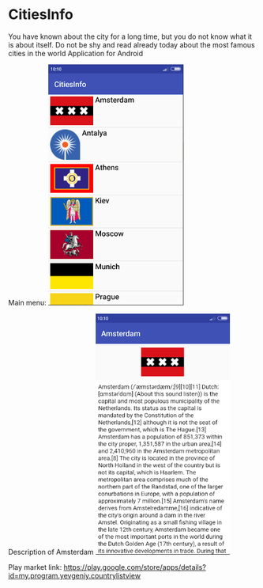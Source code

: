 # CitiesInfo
You have known about the city for a long time, but you do not know what it is about itself. Do not be shy and read already today about the most famous cities in the world
Application for Android

Main menu:
![alt text](https://github.com/Bonuseto/CitiesInfo/blob/master/images/citiescatalog.png)

Description of Amsterdam
![alt text](https://github.com/Bonuseto/CitiesInfo/blob/master/images/amsterdamdescription.png)

Play market link: https://play.google.com/store/apps/details?id=my.program.yevgeniy.countrylistview
